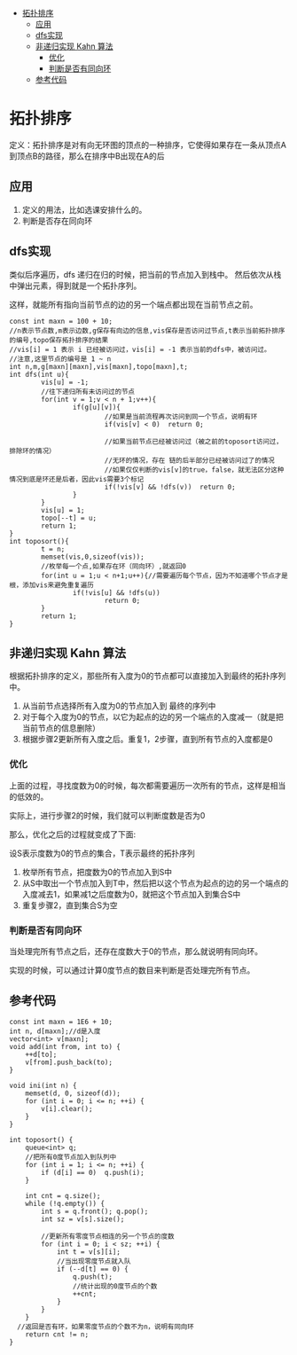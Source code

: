 <!--toc-->

- [拓扑排序](#拓扑排序)
	- [应用](#应用)
	- [dfs实现](#dfs实现)
	- [非递归实现 Kahn 算法](#非递归实现-kahn-算法)
		- [优化](#优化)
		- [判断是否有同向环](#判断是否有同向环)
	- [参考代码](#参考代码)

<!-- tocstop -->
# 拓扑排序
定义：拓扑排序是对有向无环图的顶点的一种排序，它使得如果存在一条从顶点A到顶点B的路径，那么在排序中B出现在A的后

## 应用
1. 定义的用法，比如选课安排什么的。
2. 判断是否存在同向环

## dfs实现
类似后序遍历，dfs 递归在归的时候，把当前的节点加入到栈中。
然后依次从栈中弹出元素，得到就是一个拓扑序列。

这样，就能所有指向当前节点的边的另一个端点都出现在当前节点之前。

```{cpp}
const int maxn = 100 + 10;
//n表示节点数,m表示边数,g保存有向边的信息,vis保存是否访问过节点,t表示当前拓扑排序的编号,topo保存拓扑排序的结果
//vis[i] = 1 表示 i 已经被访问过，vis[i] = -1 表示当前的dfs中，被访问过。
//注意,这里节点的编号是 1 ~ n
int n,m,g[maxn][maxn],vis[maxn],topo[maxn],t;
int dfs(int u){
        vis[u] = -1;
        //往下递归所有未访问过的节点
        for(int v = 1;v < n + 1;v++){
                if(g[u][v]){
                        //如果是当前流程再次访问到同一个节点，说明有环
                        if(vis[v] < 0)  return 0;

                        //如果当前节点已经被访问过（被之前的toposort访问过，排除环的情况）
						//无环的情况，存在 链的后半部分已经被访问过了的情况
						//如果仅仅判断的vis[v]的true，false，就无法区分这种情况到底是环还是后者，因此vis需要3个标记
                        if(!vis[v] && !dfs(v))  return 0;
                }
        }
        vis[u] = 1;
        topo[--t] = u;
        return 1;
}
int toposort(){
        t = n;
        memset(vis,0,sizeof(vis));
        //枚举每一个点,如果存在环（同向环）,就返回0
        for(int u = 1;u < n+1;u++){//需要遍历每个节点，因为不知道哪个节点才是根，添加vis来避免重复遍历
                if(!vis[u] && !dfs(u))
                        return 0;
        }
        return 1;
}
```

## 非递归实现 Kahn 算法
根据拓扑排序的定义，那些所有入度为0的节点都可以直接加入到最终的拓扑序列中。

1. 从当前节点选择所有入度为0的节点加入到 最终的序列中
2. 对于每个入度为0的节点，以它为起点的边的另一个端点的入度减一（就是把当前节点的信息删除）
3. 根据步骤2更新所有入度之后。重复1，2步骤，直到所有节点的入度都是0

### 优化
上面的过程，寻找度数为0的时候，每次都需要遍历一次所有的节点，这样是相当的低效的。

实际上，进行步骤2的时候，我们就可以判断度数是否为0

那么，优化之后的过程就变成了下面:

设S表示度数为0的节点的集合，T表示最终的拓扑序列

1. 枚举所有节点，把度数为0的节点加入到S中
2. 从S中取出一个节点加入到T中，然后把以这个节点为起点的边的另一个端点的入度减去1，如果减1之后度数为0，就把这个节点加入到集合S中
3. 重复步骤2，直到集合S为空

### 判断是否有同向环
当处理完所有节点之后，还存在度数大于0的节点，那么就说明有同向环。

实现的时候，可以通过计算0度节点的数目来判断是否处理完所有节点。

## 参考代码
```{cpp}
const int maxn = 1E6 + 10;
int n, d[maxn];//d是入度
vector<int> v[maxn];
void add(int from, int to) {
	++d[to];
	v[from].push_back(to);
}

void ini(int n) {
	memset(d, 0, sizeof(d));
	for (int i = 0; i <= n; ++i) {
		v[i].clear();
	}
}

int toposort() {
	queue<int> q;
	//把所有0度节点加入到队列中
	for (int i = 1; i <= n; ++i) {
		if (d[i] == 0)	q.push(i);
	}

	int cnt = q.size();
	while (!q.empty()) {
		int s = q.front(); q.pop();
		int sz = v[s].size();

		//更新所有零度节点相连的另一个节点的度数
		for (int i = 0; i < sz; ++i) {
			int t = v[s][i];
			//当出现零度节点就入队
			if (--d[t] == 0) {
				q.push(t);
				//统计出现的0度节点的个数
				++cnt;
			}
		}
	}
  //返回是否有环，如果零度节点的个数不为n，说明有同向环
	return cnt != n;
}
```
